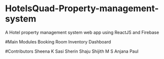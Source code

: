 # HotelsQuad-Property-management-system
A Hotel property management system web app using ReactJS and Firebase

#Main Modules
Booking
Room
Inventory
Dashboard

#Contributors
Sheena K Sasi
Sherin Shaju
Shijith M S
Anjana Paul
